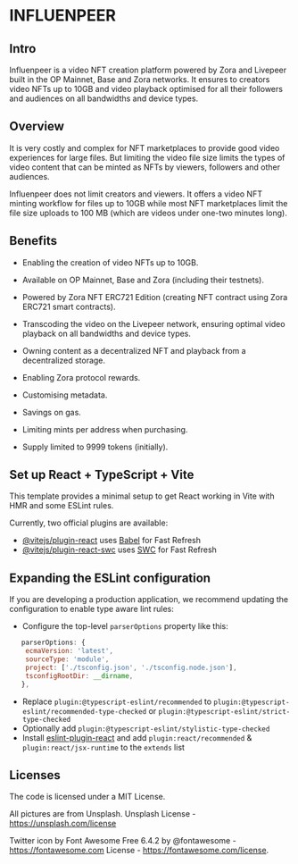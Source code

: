 # INFLUENPEER

## Intro

Influenpeer is a video NFT creation platform powered by Zora and Livepeer built in the OP Mainnet, Base and Zora networks. It ensures to creators video NFTs up to 10GB and video playback optimised for all their followers and audiences on all bandwidths and device types.

## Overview

It is very costly and complex for NFT marketplaces to provide good video experiences for large files.
But limiting the video file size limits the types of video content that can be minted as NFTs by viewers, followers and other audiences.

Influenpeer does not limit creators and viewers. It offers a video NFT minting workflow for files up to 10GB while most NFT marketplaces limit the file size uploads to 100 MB (which are videos under one-two minutes long).

## Benefits

- Enabling the creation of video NFTs up to 10GB.

- Available on OP Mainnet, Base and Zora (including their testnets).

- Powered by Zora NFT ERC721 Edition (creating NFT contract using Zora ERC721 smart contracts).

- Transcoding the video on the Livepeer network, ensuring optimal video playback on all bandwidths and device types.

- Owning content as a decentralized NFT and playback from a decentralized storage.

- Enabling Zora protocol rewards.

- Customising metadata.

- Savings on gas.

- Limiting mints per address when purchasing.

- Supply limited to 9999 tokens (initially).

## Set up React + TypeScript + Vite

This template provides a minimal setup to get React working in Vite with HMR and some ESLint rules.

Currently, two official plugins are available:

- [@vitejs/plugin-react](https://github.com/vitejs/vite-plugin-react/blob/main/packages/plugin-react/README.md) uses [Babel](https://babeljs.io/) for Fast Refresh
- [@vitejs/plugin-react-swc](https://github.com/vitejs/vite-plugin-react-swc) uses [SWC](https://swc.rs/) for Fast Refresh

## Expanding the ESLint configuration

If you are developing a production application, we recommend updating the configuration to enable type aware lint rules:

- Configure the top-level `parserOptions` property like this:

```js
   parserOptions: {
    ecmaVersion: 'latest',
    sourceType: 'module',
    project: ['./tsconfig.json', './tsconfig.node.json'],
    tsconfigRootDir: __dirname,
   },
```

- Replace `plugin:@typescript-eslint/recommended` to `plugin:@typescript-eslint/recommended-type-checked` or `plugin:@typescript-eslint/strict-type-checked`
- Optionally add `plugin:@typescript-eslint/stylistic-type-checked`
- Install [eslint-plugin-react](https://github.com/jsx-eslint/eslint-plugin-react) and add `plugin:react/recommended` & `plugin:react/jsx-runtime` to the `extends` list

## Licenses

The code is licensed under a MIT License.

All pictures are from Unsplash. Unsplash License - https://unsplash.com/license

Twitter icon by Font Awesome Free 6.4.2 by @fontawesome - https://fontawesome.com
License - https://fontawesome.com/license.
